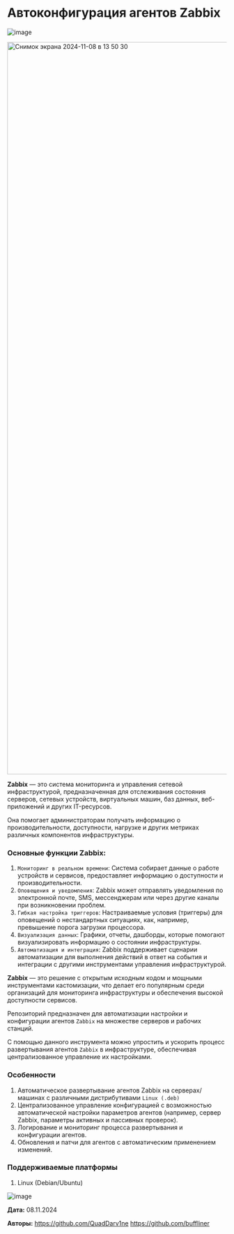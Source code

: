 # Автоконфигурация агентов Zabbix

![image](https://github.com/user-attachments/assets/9e2ed5db-3deb-4385-ac22-4c50da8c7010)

<img width="1680" alt="Снимок экрана 2024-11-08 в 13 50 30" src="https://github.com/user-attachments/assets/cb58d3b3-bfd0-4b95-ae26-454de42172f7">

**Zabbix** — это система мониторинга и управления сетевой инфраструктурой, предназначенная для отслеживания состояния серверов, сетевых устройств, виртуальных машин, баз данных, веб-приложений и других IT-ресурсов.

Она помогает администраторам получать информацию о производительности, доступности, нагрузке и других метриках различных компонентов инфраструктуры.

### Основные функции Zabbix:
1. `Мониторинг в реальном времени`: Система собирает данные о работе устройств и сервисов, предоставляет информацию о доступности и производительности.
2. `Оповещения и уведомления`: Zabbix может отправлять уведомления по электронной почте, SMS, мессенджерам или через другие каналы при возникновении проблем.
3. `Гибкая настройка триггеров`: Настраиваемые условия (триггеры) для оповещений о нестандартных ситуациях, как, например, превышение порога загрузки процессора.
4. `Визуализация данных`: Графики, отчеты, дашборды, которые помогают визуализировать информацию о состоянии инфраструктуры.
5. `Автоматизация и интеграция`: Zabbix поддерживает сценарии автоматизации для выполнения действий в ответ на события и интеграции с другими инструментами управления инфраструктурой.

**Zabbix** — это решение с открытым исходным кодом и мощными инструментами кастомизации, что делает его популярным среди организаций для мониторинга инфраструктуры и обеспечения высокой доступности сервисов.

Репозиторий предназначен для автоматизации настройки и конфигурации агентов `Zabbix` на множестве серверов и рабочих станций.

С помощью данного инструмента можно упростить и ускорить процесс развертывания агентов `Zabbix` в инфраструктуре, обеспечивая централизованное управление их настройками.

### Особенности
1. Автоматическое развертывание агентов Zabbix на серверах/машинах с различными дистрибутивами `Linux (.deb)`
2. Централизованное управление конфигурацией с возможностью автоматической настройки параметров агентов (например, сервер Zabbix, параметры активных и пассивных проверок).
3. Логирование и мониторинг процесса развертывания и конфигурации агентов.
4. Обновления и патчи для агентов с автоматическим применением изменений.

### Поддерживаемые платформы
1. Linux (Debian/Ubuntu)

![image](https://github.com/user-attachments/assets/948da8ca-db0d-4ba3-90d3-342c4036420f)

**Дата:** 08.11.2024

**Авторы:** 
https://github.com/QuadDarv1ne 
https://github.com/buffliner 
